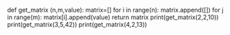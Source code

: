 def get_matrix (n,m,value):
    matrix=[]
    for i in range(n):
       matrix.append([])
       for j in range(m):
         matrix[i].append(value)
    return matrix
print(get_matrix(2,2,10))
print(get_matrix(3,5,42))
print(get_matrix(4,2,13))
